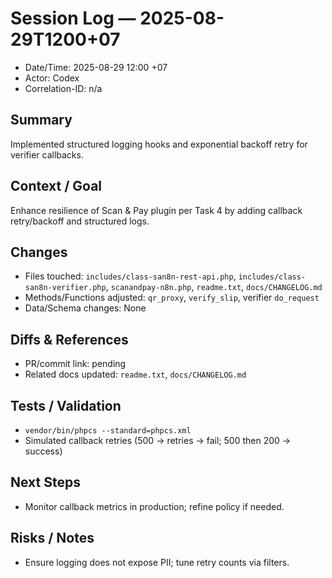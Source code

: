 # Session Log — 2025-08-29T1200+07

- Date/Time: 2025-08-29 12:00 +07
- Actor: Codex
- Correlation-ID: n/a

## Summary
Implemented structured logging hooks and exponential backoff retry for verifier callbacks.

## Context / Goal
Enhance resilience of Scan & Pay plugin per Task 4 by adding callback retry/backoff and structured logs.

## Changes
- Files touched: `includes/class-san8n-rest-api.php`, `includes/class-san8n-verifier.php`, `scanandpay-n8n.php`, `readme.txt`, `docs/CHANGELOG.md`
- Methods/Functions adjusted: `qr_proxy`, `verify_slip`, verifier `do_request`
- Data/Schema changes: None

## Diffs & References
- PR/commit link: pending
- Related docs updated: `readme.txt`, `docs/CHANGELOG.md`

## Tests / Validation
- `vendor/bin/phpcs --standard=phpcs.xml`
- Simulated callback retries (500 → retries → fail; 500 then 200 → success)

## Next Steps
- Monitor callback metrics in production; refine policy if needed.

## Risks / Notes
- Ensure logging does not expose PII; tune retry counts via filters.
